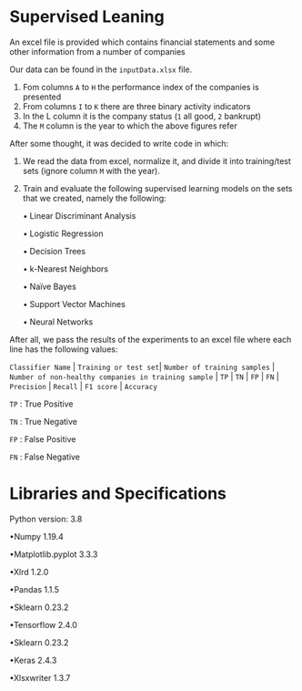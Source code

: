 # Supervised Leaning

An excel file is provided which contains financial statements and some other information from a number of companies

Our data can be found in the ```inputData.xlsx``` file.
1) Fom columns ```A``` to ```H``` the performance index of the companies is presented
2) From columns ```I``` to ```K``` there are three binary activity indicators
3) In the L column it is the company status (```1``` all good, ```2``` bankrupt)
4) The ```M``` column is the year to which the above figures refer


After some thought, it was decided to write code in which:
1. We read the data from excel, normalize it, and divide it into training/test
sets (ignore column ```M``` with the year).
2. Train and evaluate the following supervised learning models on the sets
that we created, namely the following:

    • Linear Discriminant Analysis

    • Logistic Regression

    • Decision Trees

    • k-Nearest Neighbors
    
    • Naïve Bayes
    
    • Support Vector Machines
    
    • Neural Networks

After all, we pass the results of the experiments to an excel file where each line has the
following values:

```Classifier Name``` | ```Training or test set```| ```Number of training samples``` | ```Number of non-healthy companies in training sample``` | ```TP``` | ```TN``` | ```FP``` | ```FN``` | ```Precision``` | ```Recall``` | ```F1 score``` | ```Accuracy```

```TP``` : True Positive 

```TN``` : True Negative

```FP``` : False Positive

```FN``` : False Negative
# Libraries and Specifications

Python version: 3.8

•Numpy 1.19.4

•Matplotlib.pyplot 3.3.3

•Xlrd 1.2.0

•Pandas 1.1.5

•Sklearn 0.23.2

•Tensorflow 2.4.0

•Sklearn 0.23.2

•Keras 2.4.3

•Xlsxwriter 1.3.7
